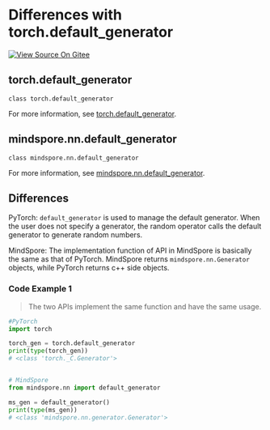 # Differences with torch.default_generator

[![View Source On Gitee](https://mindspore-website.obs.cn-north-4.myhuaweicloud.com/website-images/master/resource/_static/logo_source_en.svg)](https://gitee.com/mindspore/docs/blob/master/docs/mindspore/source_en/note/api_mapping/pytorch_diff/default_generator.md)

## torch.default_generator

```text
class torch.default_generator
```

For more information, see [torch.default_generator](https://pytorch.org/docs/1.8.1/torch.html#torch.default_generator).

## mindspore.nn.default_generator

```text
class mindspore.nn.default_generator
```

For more information, see [mindspore.nn.default_generator](https://www.mindspore.cn/docs/en/master/api_python/nn/mindspore.nn.default_generator.html).

## Differences

PyTorch: `default_generator` is used to manage the default generator. When the user does not specify a generator, the random operator calls the default generator to generate random numbers.

MindSpore: The implementation function of API in MindSpore is basically the same as that of PyTorch. MindSpore returns `mindspore.nn.Generator` objects, while PyTorch returns c++ side objects.

### Code Example 1

> The two APIs implement the same function and have the same usage.

```python
#PyTorch
import torch

torch_gen = torch.default_generator
print(type(torch_gen))
# <class 'torch._C.Generator'>


# MindSpore
from mindspore.nn import default_generator

ms_gen = default_generator()
print(type(ms_gen))
# <class 'mindspore.nn.generator.Generator'>
```
